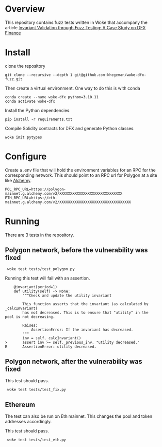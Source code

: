 # Overview

This repository contains fuzz tests written in Woke that accompany the article [Invariant Validation through Fuzz Testing: A Case Study on DFX Finance](https://dev.to/khegeman/invariant-validation-through-fuzz-testing-a-case-study-on-dfx-finance-2lf0)

# Install

clone the repository 

```
git clone --recursive --depth 1 git@github.com:khegeman/woke-dfx-fuzz.git
```

Then create a virtual environment.  One way to do this is with conda

```
conda create --name woke-dfx python=3.10.11
conda activate woke-dfx
```

Install the Python dependencies

```
pip install -r requirements.txt
```

Compile Solidity contracts for DFX and generate Python classes

```
woke init pytypes
```

# Configure

Create a .env file that will hold the environment variables for an RPC for the corresponding network.  This should point to an RPC url for Polygon at a site like [Alchemy](https://www.alchemy.com).  

```
POL_RPC_URL=https://polygon-mainnet.g.alchemy.com/v2/XXXXXXXXXXXXXXXXXXXXXXXXXXXXX
ETH_RPC_URL=https://eth-mainnet.g.alchemy.com/v2/XXXXXXXXXXXXXXXXXXXXXXXXXXXXXXXXX
```

# Running

There are 3 tests in the repository.  

## Polygon network, before the vulnerability was fixed

```
 woke test tests/test_polygon.py 
```

Running this test will fail with an assertion. 

```
    @invariant(period=1)
    def utility(self) -> None:
        """Check and update the utility invariant

        This function asserts that the invariant (as calculated by _calcInvariant)
        has not decreased. This is to ensure that "utility" in the pool is not decreasing.

        Raises:
            AssertionError: If the invariant has decreased.
        """
        inv = self._calcInvariant()
>       assert inv >= self._previous_inv, "utility decreased."
E       AssertionError: utility decreased.
```

## Polygon network, after the vulnerability was fixed

This test should pass.

```
 woke test tests/test_fix.py 
```

## Ethereum

The test can also be run on Eth mainnet.  This changes the pool and token addresses accordingly.  

This test should pass.

```
 woke test tests/test_eth.py 
```
